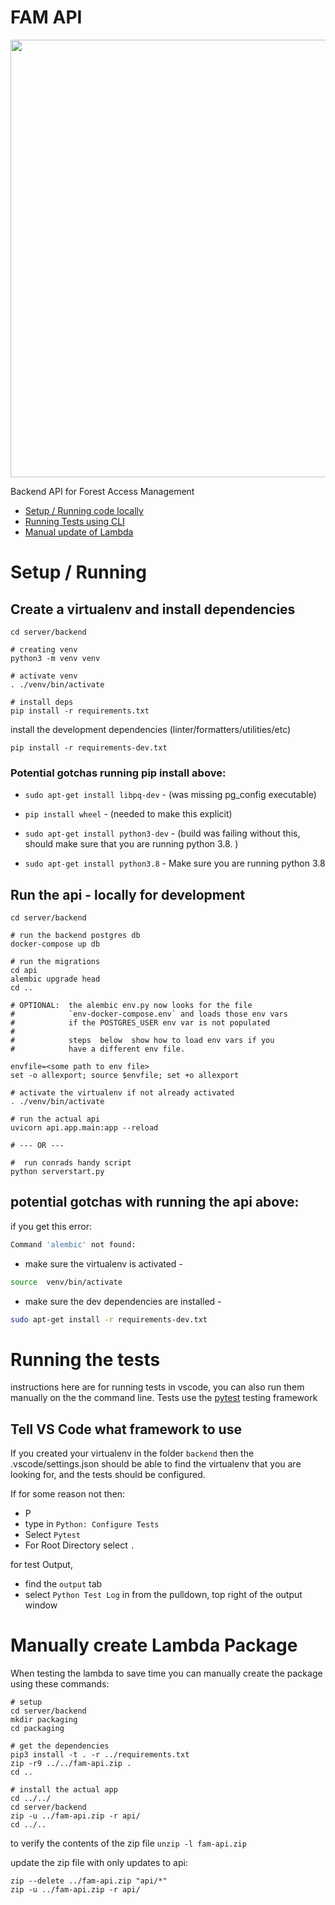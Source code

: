 # FAM API

<img src="https://lh3.googleusercontent.com/pw/AL9nZEXIJhongvBS1KY6jUfB-SN2TxFIL0ZdoeUaByYMCgErBVCIu8tqKzEF5Ln3skKl1F7yy7o01bpNl7QqUNWtJvcSzP1BRMqQkPFqs4uyQa7BVAF8vz3RrjC72TfkISs2sycGiu6BQ2yJFmVOhrytVRU6RQ=w1592-h896-no?authuser=0" width="700">

Backend API for Forest Access Management

* [Setup / Running code locally](#setup--running)
* [Running Tests using CLI](#running-the-tests)
* [Manual update of Lambda](#manually-create-lambda-package)

# Setup / Running

## Create a virtualenv and install dependencies

```
cd server/backend

# creating venv
python3 -m venv venv

# activate venv
. ./venv/bin/activate

# install deps
pip install -r requirements.txt
```

install the development dependencies (linter/formatters/utilities/etc)

```
pip install -r requirements-dev.txt
```
### Potential gotchas running pip install above:

* `sudo apt-get install libpq-dev` -
    (was missing pg_config executable)

* `pip install wheel` -
    (needed to make this explicit)

* `sudo apt-get install python3-dev` -
    (build was failing without this, should make sure that you are running python 3.8. )

* `sudo apt-get install python3.8` -
    Make sure you are running python 3.8

## Run the api - locally for development

```
cd server/backend

# run the backend postgres db
docker-compose up db

# run the migrations
cd api
alembic upgrade head
cd ..

# OPTIONAL:  the alembic env.py now looks for the file
#            `env-docker-compose.env` and loads those env vars
#            if the POSTGRES_USER env var is not populated
#
#            steps  below  show how to load env vars if you
#            have a different env file.

envfile=<some path to env file>
set -o allexport; source $envfile; set +o allexport

# activate the virtualenv if not already activated
. ./venv/bin/activate

# run the actual api
uvicorn api.app.main:app --reload

# --- OR ---

#  run conrads handy script
python serverstart.py
```

## potential gotchas with running the api above:

if you get this error:

``` bash
Command 'alembic' not found:
```

* make sure the virtualenv is activated -
``` bash
source  venv/bin/activate
```

* make sure the dev dependencies are installed -
``` bash
sudo apt-get install -r requirements-dev.txt
```

# Running the tests

instructions here are for running tests in vscode, you can also run them manually on the
the command line.  Tests use the [pytest](https://docs.pytest.org/en/7.1.x/) testing framework

## Tell VS Code what framework to use

If you created your virtualenv in the folder `backend` then the
.vscode/settings.json should be able to find the virtualenv that you are looking
for, and the tests should be configured.

If for some reason not then:
* <ctrl><shift>P
* type in `Python: Configure Tests`
* Select `Pytest`
* For Root Directory select `.`

for test Output,
* find the `output` tab
* select `Python Test Log` in from the pulldown, top right of the output window


# Manually create Lambda Package

When testing the lambda to save time you can manually create the package
using these commands:

```
# setup
cd server/backend
mkdir packaging
cd packaging

# get the dependencies
pip3 install -t . -r ../requirements.txt
zip -r9 ../../fam-api.zip .
cd ..

# install the actual app
cd ../../
cd server/backend
zip -u ../fam-api.zip -r api/
cd ../..
```

to verify the contents of the zip file
`unzip -l fam-api.zip`

update the zip file with only updates to api:
```
zip --delete ../fam-api.zip "api/*"
zip -u ../fam-api.zip -r api/
```


